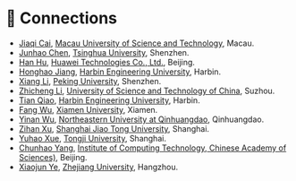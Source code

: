 # 🤝 Connections

- [Jiaqi Cai](https://cjq0911.github.io/), [Macau University of Science and Technology](https://www.must.edu.mo/), Macau.
- [Junhao Chen](https://yisuanwang.github.io/), [Tsinghua University](https://www.tsinghua.edu.cn/), Shenzhen.
- [Han Hu](https://codeforces.com/profile/H-H), [Huawei Technologies Co., Ltd.](https://www.huawei.com/en/), Beijing.
- [Honghao Jiang](https://beifengsama.github.io/), [Harbin Engineering University](http://www.hrbeu.edu.cn/), Harbin.
- [Xiang Li](https://scholar.google.com/citations?user=_wyYvQsAAAAJ&hl=en), [Peking University](https://www.pku.edu.cn/), Shenzhen.
- [Zhicheng Li](https://yao9e.cn), [University of Science and Technology of China](https://www.ustc.edu.cn/), Suzhou.
- [Tian Qiao](https://honoka55.github.io/), [Harbin Engineering University](http://www.hrbeu.edu.cn/), Harbin.
- [Fang Wu](https://wfloveiu.github.io/), [Xiamen University](https://www.xmu.edu.cn/), Xiamen.
- [Yinan Wu](https://elandwoo.github.io/), [Northeastern University at Qinhuangdao](https://www.neuq.edu.cn/), Qinhuangdao.
- [Zihan Xu](https://codeforces.com/profile/YoungFrog), [Shanghai Jiao Tong University](https://www.sjtu.edu.cn/), Shanghai.
- [Yuhao Xue](https://xhyu61.github.io/), [Tongji University](https://www.tongji.edu.cn/), Shanghai.
- [Chunhao Yang](https://codeforces.com/profile/Double-Happy), [Institute of Computing Technology, Chinese Academy of Sciences)](http://www.ict.ac.cn/), Beijing.
- [Xiaojun Ye](https://scholar.google.com/citations?user=BKMYsm4AAAAJ&hl=en), [Zhejiang University](https://www.zju.edu.cn/), Hangzhou.

